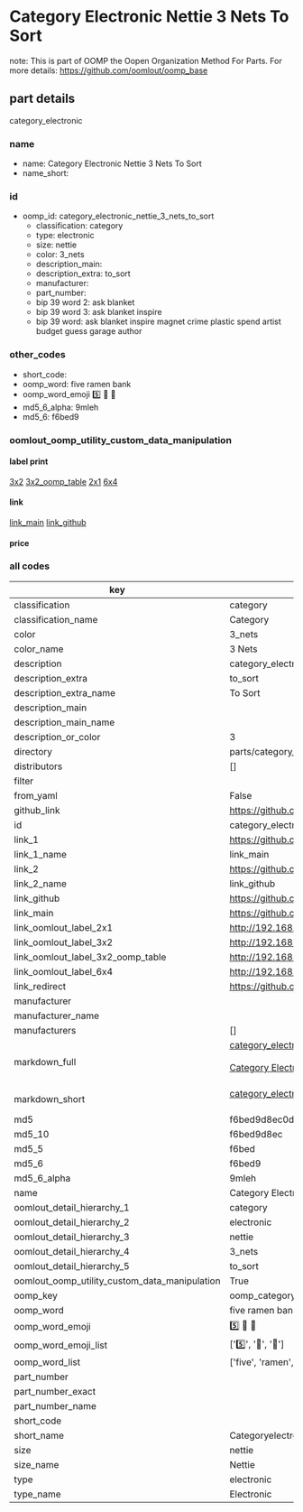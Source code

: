 # Category Electronic Nettie 3 Nets To Sort  

note: This is part of OOMP the Oopen Organization Method For Parts. For more details: https://github.com/oomlout/oomp_base

##  part details
  



category_electronic



### name
* name: Category Electronic Nettie 3 Nets To Sort
* name_short: 
### id
* oomp_id: category_electronic_nettie_3_nets_to_sort
  * classification: category
  * type: electronic
  * size: nettie
  * color: 3_nets
  * description_main: 
  * description_extra: to_sort
  * manufacturer: 
  * part_number: 
  * bip 39 word 2: ask blanket
  * bip 39 word 3: ask blanket inspire
  * bip 39 word: ask blanket inspire magnet crime plastic spend artist budget guess garage author

### other_codes
* short_code: 
* oomp_word: five ramen bank
* oomp_word_emoji :five: :ramen: :bank:
* md5_6_alpha: 9mleh
* md5_6: f6bed9






### oomlout_oomp_utility_custom_data_manipulation
#### label print
[3x2](http://192.168.1.245:1112/?label=oomp%209mleh)
[3x2_oomp_table](http://192.168.1.108:1112/?label=oomp%209mleh)
[2x1](http://192.168.1.242:1112/?label=oomp%209mleh)
[6x4](http://192.168.1.55:1112/?label=oomp%209mleh)    

#### link

[link_main](https://github.com/oomlout/oomlout_oomp_version_1_messy/tree/main/parts/category_electronic_nettie_3_nets_to_sort) [link_github](https://github.com/oomlout/oomlout_oomp_version_1_messy/tree/main/parts/category_electronic_nettie_3_nets_to_sort)                             

#### price







### all codes 
| key | value |  
| --- | --- |  
| classification | category |  
| classification_name | Category |  
| color | 3_nets |  
| color_name | 3 Nets |  
| description | category_electronic |  
| description_extra | to_sort |  
| description_extra_name | To Sort |  
| description_main |  |  
| description_main_name |  |  
| description_or_color | 3  |  
| directory | parts/category_electronic_nettie_3_nets_to_sort |  
| distributors | [] |  
| filter |  |  
| from_yaml | False |  
| github_link | https://github.com/oomlout/oomlout_oomp_part_src/tree/main/parts/category_electronic_nettie_3_nets_to_sort |  
| id | category_electronic_nettie_3_nets_to_sort |  
| link_1 | https://github.com/oomlout/oomlout_oomp_version_1_messy/tree/main/parts/category_electronic_nettie_3_nets_to_sort |  
| link_1_name | link_main |  
| link_2 | https://github.com/oomlout/oomlout_oomp_version_1_messy/tree/main/parts/category_electronic_nettie_3_nets_to_sort |  
| link_2_name | link_github |  
| link_github | https://github.com/oomlout/oomlout_oomp_version_1_messy/tree/main/parts/category_electronic_nettie_3_nets_to_sort |  
| link_main | https://github.com/oomlout/oomlout_oomp_version_1_messy/tree/main/parts/category_electronic_nettie_3_nets_to_sort |  
| link_oomlout_label_2x1 | http://192.168.1.242:1112/?label=oomp%209mleh |  
| link_oomlout_label_3x2 | http://192.168.1.245:1112/?label=oomp%209mleh |  
| link_oomlout_label_3x2_oomp_table | http://192.168.1.108:1112/?label=oomp%209mleh |  
| link_oomlout_label_6x4 | http://192.168.1.55:1112/?label=oomp%209mleh |  
| link_redirect | https://github.com/oomlout/oomlout_oomp_version_1_messy/tree/main/parts/category_electronic_nettie_3_nets_to_sort |  
| manufacturer |  |  
| manufacturer_name |  |  
| manufacturers | [] |  
| markdown_full | [category_electronic_nettie_3_nets_to_sort](none)<br>[](none)<br>[Category Electronic Nettie 3 Nets To Sort](none)<br><br> |  
| markdown_short | [category_electronic_nettie_3_nets_to_sort](none)<br><br> |  
| md5 | f6bed9d8ec0d1a2a9819c85eea85d06a |  
| md5_10 | f6bed9d8ec |  
| md5_5 | f6bed |  
| md5_6 | f6bed9 |  
| md5_6_alpha | 9mleh |  
| name | Category Electronic Nettie 3 Nets To Sort |  
| oomlout_detail_hierarchy_1 | category |  
| oomlout_detail_hierarchy_2 | electronic |  
| oomlout_detail_hierarchy_3 | nettie |  
| oomlout_detail_hierarchy_4 | 3_nets |  
| oomlout_detail_hierarchy_5 | to_sort |  
| oomlout_oomp_utility_custom_data_manipulation | True |  
| oomp_key | oomp_category_electronic_nettie_3_nets_to_sort |  
| oomp_word | five ramen bank |  
| oomp_word_emoji | :five: :ramen: :bank: |  
| oomp_word_emoji_list | [':five:', ':ramen:', ':bank:'] |  
| oomp_word_list | ['five', 'ramen', 'bank'] |  
| part_number |  |  
| part_number_exact |  |  
| part_number_name |  |  
| short_code |  |  
| short_name | Categoryelectronic |  
| size | nettie |  
| size_name | Nettie |  
| type | electronic |  
| type_name | Electronic |  
